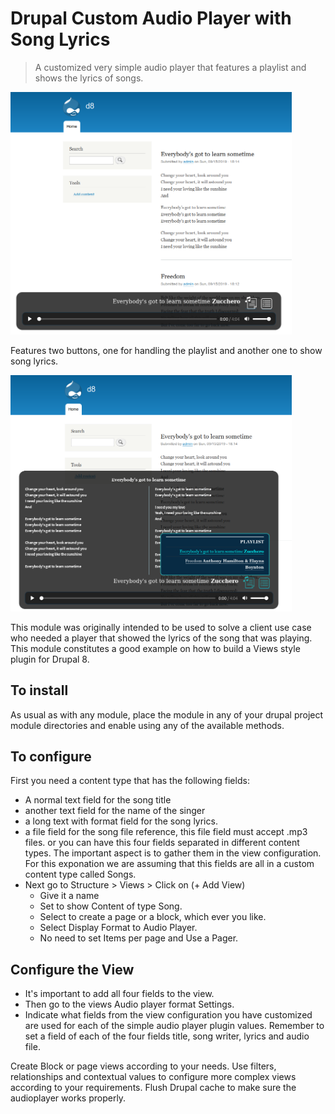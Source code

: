 # Drupal Custom Audio Player with Song Lyrics

> A customized very simple audio player that features a playlist and shows the lyrics of songs.

<img src="https://raw.githubusercontent.com/x7ian/drupal-custom-audioplayer/master/images/audioplayer_playlist_w_lyrics_.png" width="450">    
    
Features two buttons, one for handling the playlist and another one to show song lyrics.

<img src="https://raw.githubusercontent.com/x7ian/drupal-custom-audioplayer/master/images/audioplayer_playlist_w_lyrics.png" width="450"> 

This module was originally intended to be used to solve a client use case who needed a player that showed the lyrics of the song that was playing. This module constitutes a good example on how to build a Views style plugin for Drupal 8.

## To install 

As usual as with any module, place the module in any of your drupal project module directories and enable using any of the available methods.
    
## To configure
    
First you need a content type that has the following fields:
 - A normal text field for the song title
 - another text field for the name of the singer
 - a long text  with format field for the song lyrics.
 - a file field for the song file reference, this file field must accept .mp3 files.
or you can have this four fields separated in different content types. The important aspect is to gather them in the view configuration. For this exponation we are assuming that this fields are all in a custom content type called Songs.
 - Next go to Structure > Views > Click on (+ Add View)
   - Give it a name
   - Set to show Content of type Song.
   - Select to create a page or a block, which ever you like.
   - Select Display Format to Audio Player.
   - No need to set Items per page and Use a Pager.
   
## Configure the View
    
   - It's important to add all four fields to the view.
   - Then go to the views Audio player format Settings. 
   - Indicate what fields from the view configuration you have customized are used for each of the simple audio player plugin values. Remember to set a field of each of the four fields title, song writer, lyrics and audio file.

Create Block or page views according to your needs. 
Use filters, relationships and contextual values to configure more complex views according to your requirements.
Flush Drupal cache to make sure the audioplayer works properly.
